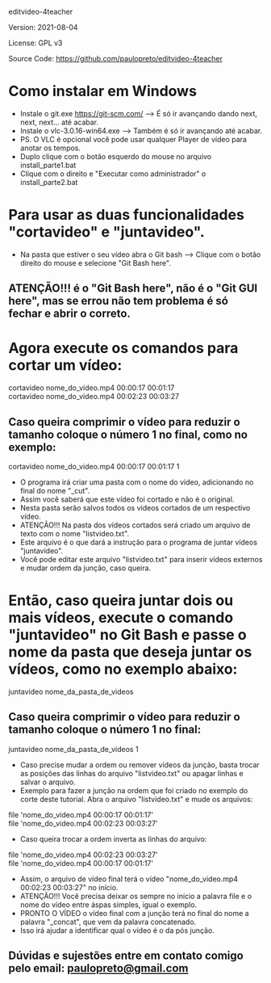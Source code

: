 ﻿editvideo-4teacher

Version: 2021-08-04

License: GPL v3

Source Code: https://github.com/paulopreto/editvideo-4teacher

# Como instalar em Windows
* Instale o git.exe <https://git-scm.com/> --> É só ir avançando dando next, next, next... até acabar.
* Instale o vlc-3.0.16-win64.exe --> Também é só ir avançando até acabar.
* PS. O VLC é opcional você pode usar qualquer Player de vídeo para anotar os tempos.
* Duplo clique com o botão esquerdo do mouse no arquivo install_parte1.bat
* Clique com o direito e "Executar como administrador" o install_parte2.bat

# Para usar as duas funcionalidades "cortavideo" e "juntavideo".
* Na pasta que estiver o seu vídeo abra o Git bash --> Clique com o botão direito do mouse e selecione "Git Bash here".
## ATENÇÃO!!! é o "Git Bash here", não é o "Git GUI here", mas se errou não tem problema é só fechar e abrir o correto.

# Agora execute os comandos para cortar um vídeo:

cortavideo nome_do_video.mp4 00:00:17 00:01:17<br/>
cortavideo nome_do_video.mp4 00:02:23 00:03:27


## Caso queira comprimir o vídeo para reduzir o tamanho coloque o número 1 no final, como no exemplo:

cortavideo nome_do_video.mp4 00:00:17 00:01:17 1

* O programa irá criar uma pasta com o nome do vídeo, adicionando no final do nome "_cut".
* Assim você saberá que este vídeo foi cortado e não é o original.
* Nesta pasta serão salvos todos os vídeos cortados de um respectivo vídeo.
* ATENÇÃO!!! Na pasta dos vídeos cortados será criado um arquivo de texto com o nome "listvideo.txt".
* Este arquivo é o que dará a instrução para o programa de juntar vídeos "juntavideo".
* Você pode editar este arquivo "listvideo.txt" para inserir vídeos externos e mudar ordem da junção, caso queira.

# Então, caso queira juntar dois ou mais vídeos, execute o comando "juntavideo" no Git Bash e passe o nome da pasta que deseja juntar os vídeos, como no exemplo abaixo:

juntavideo nome_da_pasta_de_videos

## Caso queira comprimir o vídeo para reduzir o tamanho coloque o número 1 no final:

juntavideo nome_da_pasta_de_videos 1


* Caso precise mudar a ordem ou remover vídeos da junção, basta trocar as posições das linhas do arquivo "listvideo.txt" ou apagar linhas e salvar o arquivo.
* Exemplo para fazer a junção na ordem que foi criado no exemplo do corte deste tutorial. Abra o arquivo "listvideo.txt" e mude os arquivos:

file 'nome_do_video.mp4 00:00:17 00:01:17' \
file 'nome_do_video.mp4 00:02:23 00:03:27' 


* Caso queira trocar a ordem inverta as linhas do arquivo:

file 'nome_do_video.mp4 00:02:23 00:03:27' \
file 'nome_do_video.mp4 00:00:17 00:01:17' 


* Assim, o arquivo de vídeo final terá o vídeo "nome_do_video.mp4 00:02:23 00:03:27" no início.
* ATENÇÃO!!! Você precisa deixar os sempre no início a palavra file e o nome do vídeo entre áspas simples, igual o exemplo.
* PRONTO O VÍDEO o vídeo final com a junção terá no final do nome a palavra "_concat", que vem da palavra concatenado.
* Isso irá ajudar a identificar qual o vídeo é o da pós junção.

## Dúvidas e sujestões entre em contato comigo pelo email: paulopreto@gmail.com


